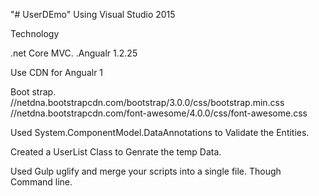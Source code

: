 "# UserDEmo" 
Using Visual Studio 2015

Technology 

.net Core MVC.
.Angualr 1.2.25 


Use CDN for Angualr 1
<script src="//ajax.googleapis.com/ajax/libs/angularjs/1.2.25/angular.min.js"></script>
<script src="//ajax.googleapis.com/ajax/libs/angularjs/1.2.25/angular-route.js"></script>
<script src="//ajax.googleapis.com/ajax/libs/angularjs/1.5.8/angular-resource.js"></script>

Boot strap.
//netdna.bootstrapcdn.com/bootstrap/3.0.0/css/bootstrap.min.css
//netdna.bootstrapcdn.com/font-awesome/4.0.0/css/font-awesome.css

Used System.ComponentModel.DataAnnotations to Validate the Entities.

Created a UserList Class to Genrate the temp Data.  

Used Gulp uglify and merge your scripts into a single file. Though Command line.

